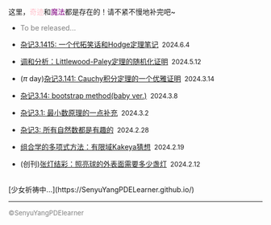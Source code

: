 <style>
.bjimg{
  position: fixed;
  top: 0;
  left: 0;
  width:100%;
height:100%;
min-width: 1000px;
z-index:-10;
zoom: 1;
  background-image: url();
  background-repeat: no-repeat;
  background-size: contain;
  background-position: center 0;
  opacity: 0.2;
  }
</style>
<head>    
<script src="https://cdn.mathjax.org/mathjax/latest/MathJax.js?config=TeX-AMS-MML_HTMLorMML" type="text/javascript"></script>
<script type="text/x-mathjax-config">
MathJax.Hub.Config({
        tex2jax: {
        skipTags: ['script', 'noscript', 'style', 'textarea', 'pre'],
        inlineMath: [['$','$']]
        }
});
</script>
</head>
<div class="bjimg"></div>

这里，<font color="Pink">奇迹</font>和<font color="Purple">魔法</font>都是存在的！请不紧不慢地补完吧~

- <font color="grey">To be released...</font>

- [杂记3.1415: 一个代拓笑话和Hodge定理笔记](https://senyuyangpdelearner.github.io/rambling3.1415/)&ensp;<font size="2">2024.6.4</font> <br/>

- [调和分析：Littlewood-Paley定理的随机化证明](https://senyuyangpdelearner.github.io/article3/)&ensp;<font size="2">2024.5.12</font> <br/>

- ($\pi$ day)[杂记3.141: Cauchy积分定理的一个优雅证明](https://senyuyangpdelearner.github.io/rambling3.141/)&ensp;<font size="2">2024.3.14</font> <br/>

- [杂记3.14: bootstrap method(baby ver.)](https://senyuyangpdelearner.github.io/rambling3.14/)&ensp;<font size="2">2024.3.8</font> <br/>

- [杂记3.1: 最小数原理的一点补充](https://senyuyangpdelearner.github.io/rambling3.1/)&ensp;<font size="2">2024.3.2</font> <br/>

- [杂记3: 所有自然数都是有趣的](https://senyuyangpdelearner.github.io/rambling3/)&ensp;<font size="2">2024.2.28</font> <br/>

- [组合学的多项式方法：有限域Kakeya猜想](https://senyuyangpdelearner.github.io/article2/)&ensp;<font size="2">2024.2.19</font> <br/>

- (创刊)[张灯结彩：照亮球的外表面需要多少盏灯](./article1.md)&ensp;<font size="2">2024.2.12</font> <br/>

<br/>
[少女祈祷中...](https://SenyuYangPDELearner.github.io/)

<hr style="height:0.5">
<font size="2" color="grey">&copy;SenyuYangPDElearner</font>
